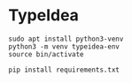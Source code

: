 # TypeIdea

```shell
sudo apt install python3-venv
python3 -m venv typeidea-env
source bin/activate

pip install requirements.txt
```



